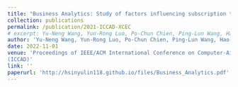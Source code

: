 ```yaml
---
title: "Business Analytics: Study of factors influencing subscription to Uber Eats membership"
collection: publications
permalink: /publication/2021-ICCAD-XCEC
# excerpt: Yu-Neng Wang, Yun-Rong Luo, Po-Chun Chien, Ping-Lun Wang, Hao-Ren Wang, Wan-Hsuan Lin*, Jie-Hong Roland Jiang and Chung-Yang Ric Huang'
author: 'Yu-Neng Wang, Yun-Rong Luo, Po-Chun Chien, Ping-Lun Wang, Hao-Ren Wang, Wan-Hsuan Lin*, Jie-Hong Roland Jiang and Chung-Yang Ric Huang'
date: 2022-11-01
venue: 'Proceedings of IEEE/ACM International Conference on Computer-Aided Design
(ICCAD)'
link: ''
paperurl: 'http://hsinyulin118.github.io/files/Business_Analytics.pdf'
---
```

<!-- This paper is about the number 1. The number 2 is left for future work. -->

<!-- [Download paper here](http://wanhsuanlin.github.io/files/XCEC.pdf) -->
